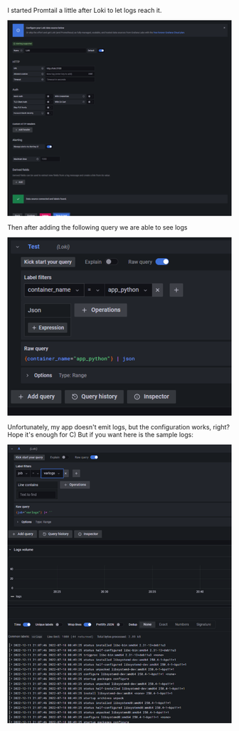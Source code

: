 I started Promtail a little after Loki to let logs reach it.

![img.png](img.png)

Then after adding the following query we are able to see logs

![img_1.png](img_1.png)

Unfortunately, my app doesn't emit logs, but the configuration works, right? Hope it's enough for C)
But if you want here is the sample logs:

![img_2.png](img_2.png)